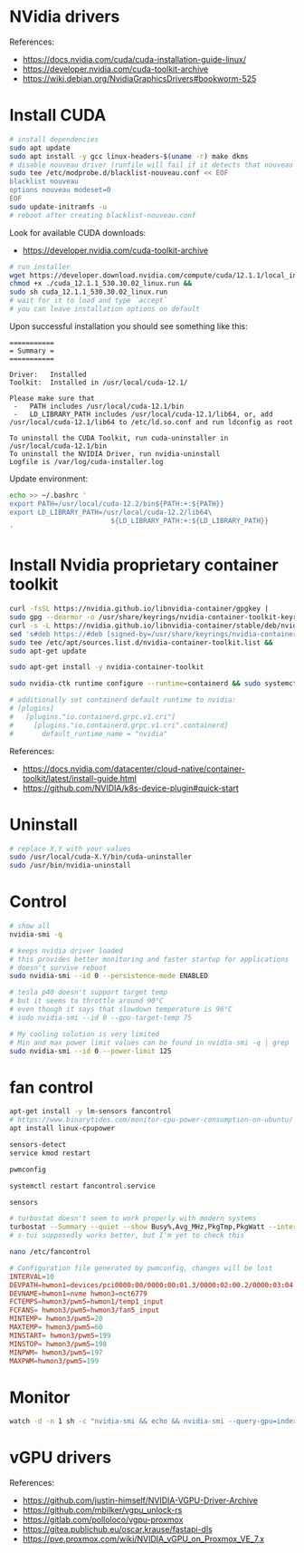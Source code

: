 
# NVidia drivers

References:
- https://docs.nvidia.com/cuda/cuda-installation-guide-linux/
- https://developer.nvidia.com/cuda-toolkit-archive
- https://wiki.debian.org/NvidiaGraphicsDrivers#bookworm-525

# Install CUDA

```bash
# install dependencies
sudo apt update
sudo apt install -y gcc linux-headers-$(uname -r) make dkms
# disable nouveau driver (runfile will fail if it detects that nouveau is loaded)
sudo tee /etc/modprobe.d/blacklist-nouveau.conf << EOF
blacklist nouveau
options nouveau modeset=0
EOF
sudo update-initramfs -u
# reboot after creating blacklist-nouveau.conf
```

Look for available CUDA downloads:
- https://developer.nvidia.com/cuda-toolkit-archive

```bash
# run installer
wget https://developer.download.nvidia.com/compute/cuda/12.1.1/local_installers/cuda_12.1.1_530.30.02_linux.run &&
chmod +x ./cuda_12.1.1_530.30.02_linux.run &&
sudo sh cuda_12.1.1_530.30.02_linux.run
# wait for it to load and type `accept`
# you can leave installation options on default
```

Upon successful installation you should see something like this:

```log
===========
= Summary =
===========

Driver:   Installed
Toolkit:  Installed in /usr/local/cuda-12.1/

Please make sure that
 -   PATH includes /usr/local/cuda-12.1/bin
 -   LD_LIBRARY_PATH includes /usr/local/cuda-12.1/lib64, or, add /usr/local/cuda-12.1/lib64 to /etc/ld.so.conf and run ldconfig as root

To uninstall the CUDA Toolkit, run cuda-uninstaller in /usr/local/cuda-12.1/bin
To uninstall the NVIDIA Driver, run nvidia-uninstall
Logfile is /var/log/cuda-installer.log
```

Update environment:

```bash
echo >> ~/.bashrc '
export PATH=/usr/local/cuda-12.2/bin${PATH:+:${PATH}}
export LD_LIBRARY_PATH=/usr/local/cuda-12.2/lib64\
                         ${LD_LIBRARY_PATH:+:${LD_LIBRARY_PATH}}
'
```

# Install Nvidia proprietary container toolkit

```bash
curl -fsSL https://nvidia.github.io/libnvidia-container/gpgkey |
sudo gpg --dearmor -o /usr/share/keyrings/nvidia-container-toolkit-keyring.gpg &&
curl -s -L https://nvidia.github.io/libnvidia-container/stable/deb/nvidia-container-toolkit.list |
sed 's#deb https://#deb [signed-by=/usr/share/keyrings/nvidia-container-toolkit-keyring.gpg] https://#g' |
sudo tee /etc/apt/sources.list.d/nvidia-container-toolkit.list &&
sudo apt-get update

sudo apt-get install -y nvidia-container-toolkit

sudo nvidia-ctk runtime configure --runtime=containerd && sudo systemctl restart containerd

# additionally set containerd default runtime to nvidia:
# [plugins]
#   [plugins."io.containerd.grpc.v1.cri"]
#     [plugins."io.containerd.grpc.v1.cri".containerd]
#       default_runtime_name = "nvidia"
```

References:
- https://docs.nvidia.com/datacenter/cloud-native/container-toolkit/latest/install-guide.html
- https://github.com/NVIDIA/k8s-device-plugin#quick-start

# Uninstall

```bash
# replace X.Y with your values
sudo /usr/local/cuda-X.Y/bin/cuda-uninstaller
sudo /usr/bin/nvidia-uninstall
```

# Control

```bash
# show all
nvidia-smi -q

# keeps nvidia driver loaded
# this provides better monitoring and faster startup for applications
# doesn't survive reboot
sudo nvidia-smi --id 0 --persistence-mode ENABLED

# tesla p40 doesn't support target temp
# but it seems to throttle around 90°C
# even though it says that slowdown temperature is 96°C
# sudo nvidia-smi --id 0 --gpu-target-temp 75

# My cooling solution is very limited
# Min and max power limit values can be found in nvidia-smi -q | grep 'Power Limit'
sudo nvidia-smi --id 0 --power-limit 125
```

# fan control

```bash
apt-get install -y lm-sensors fancontrol
# https://www.binarytides.com/monitor-cpu-power-consumption-on-ubuntu/
apt install linux-cpupower

sensors-detect
service kmod restart

pwmconfig

systemctl restart fancontrol.service

sensors

# turbostat doesn't seem to work properly with modern systems
turbostat --Summary --quiet --show Busy%,Avg_MHz,PkgTmp,PkgWatt --interval 1
# s-tui supposedly works better, but I'm yet to check this
```

```bash
nano /etc/fancontrol
```
```conf
# Configuration file generated by pwmconfig, changes will be lost
INTERVAL=10
DEVPATH=hwmon1=devices/pci0000:00/0000:00:01.3/0000:02:00.2/0000:03:04.0/0000:0c:00.0/nvme/nvme2 hwmon3=devices/platform/nct6775.656
DEVNAME=hwmon1=nvme hwmon3=nct6779
FCTEMPS=hwmon3/pwm5=hwmon1/temp1_input
FCFANS= hwmon3/pwm5=hwmon3/fan5_input
MINTEMP= hwmon3/pwm5=20
MAXTEMP= hwmon3/pwm5=60
MINSTART= hwmon3/pwm5=199
MINSTOP= hwmon3/pwm5=198
MINPWM= hwmon3/pwm5=197
MAXPWM=hwmon3/pwm5=199
```

# Monitor

```bash
watch -d -n 1 sh -c "nvidia-smi && echo && nvidia-smi --query-gpu=index,pstate,power.draw,clocks.sm,clocks.mem --format=csv"
```

# vGPU drivers

References:
- https://github.com/justin-himself/NVIDIA-VGPU-Driver-Archive
- https://github.com/mbilker/vgpu_unlock-rs
- https://gitlab.com/polloloco/vgpu-proxmox
- https://gitea.publichub.eu/oscar.krause/fastapi-dls
- https://pve.proxmox.com/wiki/NVIDIA_vGPU_on_Proxmox_VE_7.x
